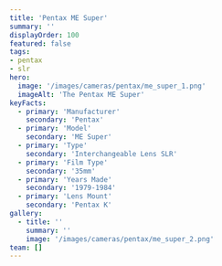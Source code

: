 ```yaml
---
title: 'Pentax ME Super'
summary: ''
displayOrder: 100
featured: false
tags:
- pentax
- slr
hero:
  image: '/images/cameras/pentax/me_super_1.png'
  imageAlt: 'The Pentax ME Super'
keyFacts:
  - primary: 'Manufacturer'
    secondary: 'Pentax'
  - primary: 'Model'
    secondary: 'ME Super'
  - primary: 'Type'
    secondary: 'Interchangeable Lens SLR'
  - primary: 'Film Type'
    secondary: '35mm'
  - primary: 'Years Made'
    secondary: '1979-1984'
  - primary: 'Lens Mount'
    secondary: 'Pentax K'
gallery:
  - title: ''
    summary: ''
    image: '/images/cameras/pentax/me_super_2.png'
team: []
---
```


